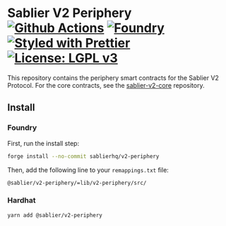 # Sablier V2 Periphery [![Github Actions][gha-badge]][gha] [![Foundry][foundry-badge]][foundry] [![Styled with Prettier][prettier-badge]][prettier] [![License: LGPL v3][license-badge]][license]

[gha]: https://github.com/sablierhq/v2-core/actions
[gha-badge]: https://github.com/sablierhq/v2-core/actions/workflows/ci.yml/badge.svg
[foundry]: https://getfoundry.sh/
[foundry-badge]: https://img.shields.io/badge/Built%20with-Foundry-FFDB1C.svg
[prettier]: https://prettier.io
[prettier-badge]: https://img.shields.io/badge/Code_Style-Prettier-ff69b4.svg
[license]: https://www.gnu.org/licenses/lgpl-3.0
[license-badge]: https://img.shields.io/badge/License-LGPL_v3-blue.svg

This repository contains the periphery smart contracts for the Sablier V2 Protocol.
For the core contracts, see the [sablier-v2-core](https://github.com/sablierhq/v2-core)
repository.

## Install

### Foundry

First, run the install step:

```sh
forge install --no-commit sablierhq/v2-periphery
```

Then, add the following line to your `remappings.txt` file:

```text
@sablier/v2-periphery/=lib/v2-periphery/src/
```

### Hardhat

```sh
yarn add @sablier/v2-periphery
```
